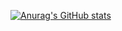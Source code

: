 [![Anurag's GitHub stats](https://github-readme-stats.vercel.app/api?username=Old-Camel)](https://github.com/anuraghazra/github-readme-stats)
<!--START_SECTION:waka-->
<!--END_SECTION:waka-->

